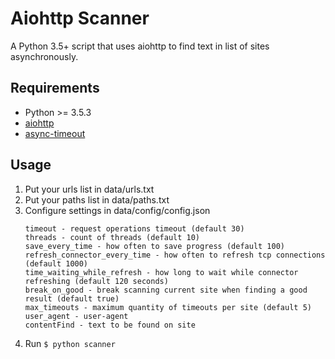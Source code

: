 # Aiohttp Scanner

A Python 3.5+ script that uses aiohttp to find text in list of sites asynchronously.

## Requirements

* Python >= 3.5.3
* [aiohttp](https://pypi.python.org/pypi/aiohttp)
* [async-timeout](https://pypi.python.org/pypi/async_timeout)

## Usage
1. Put your urls list in data/urls.txt
2. Put your paths list in data/paths.txt
3. Configure settings in data/config/config.json
    ```
    timeout - request operations timeout (default 30)
    threads - count of threads (default 10)
    save_every_time - how often to save progress (default 100)
    refresh_connector_every_time - how often to refresh tcp connections (default 1000)
    time_waiting_while_refresh - how long to wait while connector refreshing (default 120 seconds)
    break_on_good - break scanning current site when finding a good result (default true)
    max_timeouts - maximum quantity of timeouts per site (default 5)
    user_agent - user-agent
    contentFind - text to be found on site
    ```
4. Run `$ python scanner`